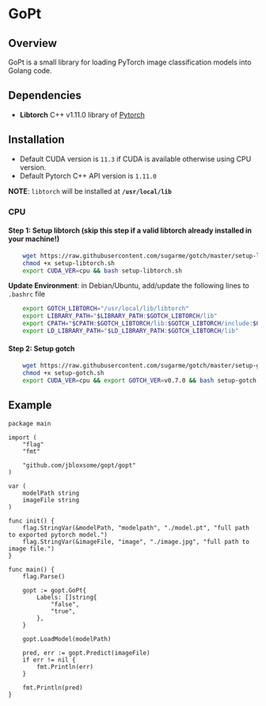 # GoPt

## Overview
GoPt is a small library for loading PyTorch image classification models into Golang code.

## Dependencies

- **Libtorch** C++ v1.11.0 library of [Pytorch](https://pytorch.org/)

## Installation

- Default CUDA version is `11.3` if CUDA is available otherwise using CPU version.
- Default Pytorch C++ API version is `1.11.0`

**NOTE**: `libtorch` will be installed at **`/usr/local/lib`**

### CPU

#### Step 1: Setup libtorch (skip this step if a valid libtorch already installed in your machine!)

```bash
    wget https://raw.githubusercontent.com/sugarme/gotch/master/setup-libtorch.sh
    chmod +x setup-libtorch.sh
    export CUDA_VER=cpu && bash setup-libtorch.sh
```

**Update Environment**: in Debian/Ubuntu, add/update the following lines to `.bashrc` file

```bash
    export GOTCH_LIBTORCH="/usr/local/lib/libtorch"
    export LIBRARY_PATH="$LIBRARY_PATH:$GOTCH_LIBTORCH/lib"
    export CPATH="$CPATH:$GOTCH_LIBTORCH/lib:$GOTCH_LIBTORCH/include:$GOTCH_LIBTORCH/include/torch/csrc/api/include"
    export LD_LIBRARY_PATH="$LD_LIBRARY_PATH:$GOTCH_LIBTORCH/lib"
```

#### Step 2: Setup gotch

```bash
    wget https://raw.githubusercontent.com/sugarme/gotch/master/setup-gotch.sh
    chmod +x setup-gotch.sh
    export CUDA_VER=cpu && export GOTCH_VER=v0.7.0 && bash setup-gotch.sh
```

## Example
```
package main

import (
	"flag"
	"fmt"

	"github.com/jbloxsome/gopt/gopt"
)

var (
	modelPath string
	imageFile string
)

func init() {
	flag.StringVar(&modelPath, "modelpath", "./model.pt", "full path to exported pytorch model.")
	flag.StringVar(&imageFile, "image", "./image.jpg", "full path to image file.")
}

func main() {
	flag.Parse()

	gopt := gopt.GoPt{
		Labels: []string{
			"false",
			"true",
		},
	}

	gopt.LoadModel(modelPath)

	pred, err := gopt.Predict(imageFile)
	if err != nil {
		fmt.Println(err)
	}

	fmt.Println(pred)
}
```
